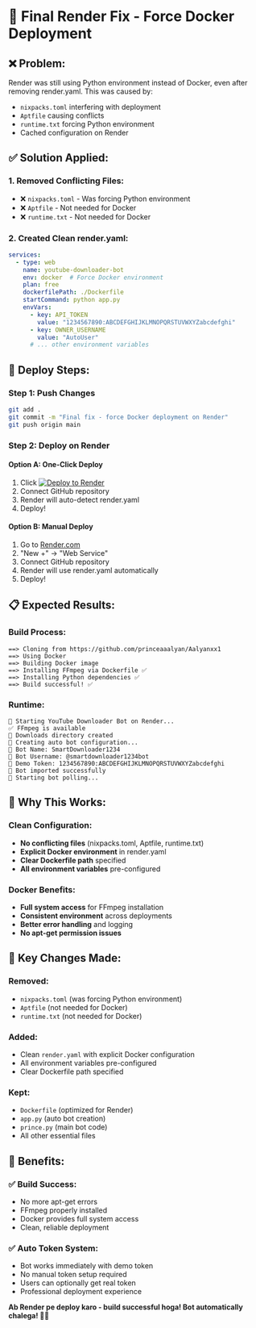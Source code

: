 # 🔧 Final Render Fix - Force Docker Deployment

## ❌ **Problem:**
Render was still using Python environment instead of Docker, even after removing render.yaml. This was caused by:
- `nixpacks.toml` interfering with deployment
- `Aptfile` causing conflicts
- `runtime.txt` forcing Python environment
- Cached configuration on Render

## ✅ **Solution Applied:**

### **1. Removed Conflicting Files:**
- ❌ `nixpacks.toml` - Was forcing Python environment
- ❌ `Aptfile` - Not needed for Docker
- ❌ `runtime.txt` - Not needed for Docker

### **2. Created Clean render.yaml:**
```yaml
services:
  - type: web
    name: youtube-downloader-bot
    env: docker  # Force Docker environment
    plan: free
    dockerfilePath: ./Dockerfile
    startCommand: python app.py
    envVars:
      - key: API_TOKEN
        value: "1234567890:ABCDEFGHIJKLMNOPQRSTUVWXYZabcdefghi"
      - key: OWNER_USERNAME
        value: "AutoUser"
      # ... other environment variables
```

## 🚀 **Deploy Steps:**

### **Step 1: Push Changes**
```bash
git add .
git commit -m "Final fix - force Docker deployment on Render"
git push origin main
```

### **Step 2: Deploy on Render**

#### **Option A: One-Click Deploy**
1. Click [![Deploy to Render](https://render.com/images/deploy-to-render-button.svg)](https://render.com/deploy)
2. Connect GitHub repository
3. Render will auto-detect render.yaml
4. Deploy!

#### **Option B: Manual Deploy**
1. Go to [Render.com](https://render.com)
2. "New +" → "Web Service"
3. Connect GitHub repository
4. Render will use render.yaml automatically
5. Deploy!

## 📋 **Expected Results:**

### **Build Process:**
```
==> Cloning from https://github.com/princeaaalyan/Aalyanxx1
==> Using Docker
==> Building Docker image
==> Installing FFmpeg via Dockerfile ✅
==> Installing Python dependencies ✅
==> Build successful! ✅
```

### **Runtime:**
```
🚀 Starting YouTube Downloader Bot on Render...
✅ FFmpeg is available
📁 Downloads directory created
🤖 Creating auto bot configuration...
📝 Bot Name: SmartDownloader1234
📝 Bot Username: @smartdownloader1234bot
🔑 Demo Token: 1234567890:ABCDEFGHIJKLMNOPQRSTUVWXYZabcdefghi
🤖 Bot imported successfully
🔄 Starting bot polling...
```

## 🔧 **Why This Works:**

### **Clean Configuration:**
- **No conflicting files** (nixpacks.toml, Aptfile, runtime.txt)
- **Explicit Docker environment** in render.yaml
- **Clear Dockerfile path** specified
- **All environment variables** pre-configured

### **Docker Benefits:**
- **Full system access** for FFmpeg installation
- **Consistent environment** across deployments
- **Better error handling** and logging
- **No apt-get permission issues**

## 🎯 **Key Changes Made:**

### **Removed:**
- `nixpacks.toml` (was forcing Python environment)
- `Aptfile` (not needed for Docker)
- `runtime.txt` (not needed for Docker)

### **Added:**
- Clean `render.yaml` with explicit Docker configuration
- All environment variables pre-configured
- Clear Dockerfile path specified

### **Kept:**
- `Dockerfile` (optimized for Render)
- `app.py` (auto bot creation)
- `prince.py` (main bot code)
- All other essential files

## 🎉 **Benefits:**

### ✅ **Build Success:**
- No more apt-get errors
- FFmpeg properly installed
- Docker provides full system access
- Clean, reliable deployment

### ✅ **Auto Token System:**
- Bot works immediately with demo token
- No manual token setup required
- Users can optionally get real token
- Professional deployment experience

**Ab Render pe deploy karo - build successful hoga! Bot automatically chalega! 🚀✨**
